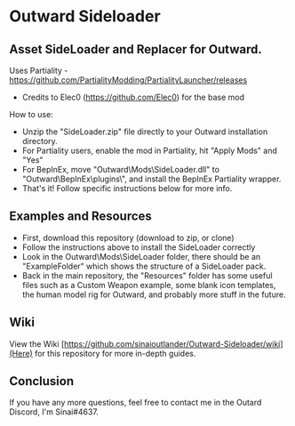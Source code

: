 # Outward Sideloader

## Asset SideLoader and Replacer for Outward.

Uses Partiality - https://github.com/PartialityModding/PartialityLauncher/releases

* Credits to Elec0 (https://github.com/Elec0) for the base mod

How to use:

* Unzip the "SideLoader.zip" file directly to your Outward installation directory.
* For Partiality users, enable the mod in Partiality, hit "Apply Mods" and "Yes"
* For BepInEx, move "Outward\Mods\SideLoader.dll" to "Outward\BepInEx\plugins\\", and install the BepInEx Partiality wrapper.
* That's it! Follow specific instructions below for more info.

## Examples and Resources ##

* First, download this repository (download to zip, or clone)
* Follow the instructions above to install the SideLoader correctly
* Look in the Outward\Mods\SideLoader folder, there should be an "ExampleFolder" which shows the structure of a SideLoader pack.
* Back in the main repository, the "Resources" folder has some useful files such as a Custom Weapon example, some blank icon templates, the human model rig for Outward, and probably more stuff in the future. 

## Wiki ##

View the Wiki [https://github.com/sinaioutlander/Outward-Sideloader/wiki](Here) for this repository for more in-depth guides.

## Conclusion ##

If you have any more questions, feel free to contact me in the Outard Discord, I'm Sinai#4637.
